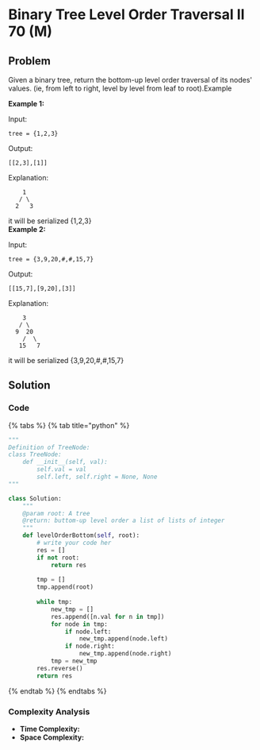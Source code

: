 # Binary Tree Level Order Traversal II 70 \(M\)

## Problem

Given a binary tree, return the bottom-up level order traversal of its nodes' values. \(ie, from left to right, level by level from leaf to root\).Example

**Example 1:**

Input:

```text
tree = {1,2,3}
```

Output:

```text
[[2,3],[1]]
```

Explanation:

```text
    1
   / \
  2   3
```

it will be serialized {1,2,3}  
**Example 2:**

Input:

```text
tree = {3,9,20,#,#,15,7}
```

Output:

```text
[[15,7],[9,20],[3]]
```

Explanation:

```text
    3
   / \
  9  20
    /  \
   15   7
```

it will be serialized {3,9,20,\#,\#,15,7}

## Solution 

### Code

{% tabs %}
{% tab title="python" %}
```python
"""
Definition of TreeNode:
class TreeNode:
    def __init__(self, val):
        self.val = val
        self.left, self.right = None, None
"""

class Solution:
    """
    @param root: A tree
    @return: buttom-up level order a list of lists of integer
    """
    def levelOrderBottom(self, root):
        # write your code her
        res = []
        if not root:
            return res
        
        tmp = []
        tmp.append(root)
        
        while tmp:
            new_tmp = []
            res.append([n.val for n in tmp])
            for node in tmp:
                if node.left:
                    new_tmp.append(node.left)
                if node.right:
                    new_tmp.append(node.right)
            tmp = new_tmp
        res.reverse()
        return res
```
{% endtab %}
{% endtabs %}

### Complexity Analysis

* **Time Complexity:**
* **Space Complexity:**

